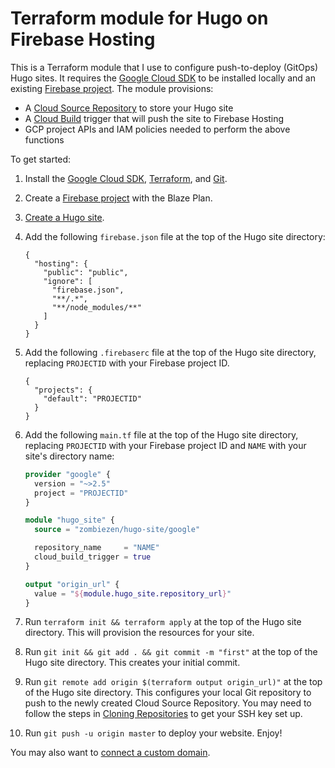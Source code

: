 # Terraform module for Hugo on Firebase Hosting

This is a Terraform module that I use to configure push-to-deploy (GitOps) Hugo
sites. It requires the [Google Cloud SDK][] to be installed locally and an
existing [Firebase project][Firebase console]. The module provisions:

- A [Cloud Source Repository][] to store your Hugo site
- A [Cloud Build][] trigger that will push the site to Firebase Hosting
- GCP project APIs and IAM policies needed to perform the above functions

To get started:

1.  Install the [Google Cloud SDK][], [Terraform][Terraform install], and
    [Git][Git install].

2.  Create a [Firebase project][Firebase console] with the Blaze Plan.

3.  [Create a Hugo site][].

4.  Add the following `firebase.json` file at the top of the Hugo site directory:

    ```
    {
      "hosting": {
        "public": "public",
        "ignore": [
          "firebase.json",
          "**/.*",
          "**/node_modules/**"
        ]
      }
    }
    ```

5.  Add the following `.firebaserc` file at the top of the Hugo site directory,
    replacing `PROJECTID` with your Firebase project ID.

    ```
    {
      "projects": {
        "default": "PROJECTID"
      }
    }
    ```

6.  Add the following `main.tf` file at the top of the Hugo site directory,
    replacing `PROJECTID` with your Firebase project ID and `NAME` with your
    site's directory name:

    ```terraform
    provider "google" {
      version = "~>2.5"
      project = "PROJECTID"
    }

    module "hugo_site" {
      source = "zombiezen/hugo-site/google"

      repository_name     = "NAME"
      cloud_build_trigger = true
    }

    output "origin_url" {
      value = "${module.hugo_site.repository_url}"
    }
    ```

7.  Run `terraform init && terraform apply` at the top of the Hugo site
    directory. This will provision the resources for your site.

8.  Run `git init && git add . && git commit -m "first"` at the top of the Hugo
    site directory. This creates your initial commit.

9.  Run `git remote add origin $(terraform output origin_url)"` at the top of
    the Hugo site directory. This configures your local Git repository to push
    to the newly created Cloud Source Repository. You may need to follow the
    steps in [Cloning Repositories][Cloud Source Repository cloning] to get your
    SSH key set up.

10. Run `git push -u origin master` to deploy your website. Enjoy!

You may also want to [connect a custom domain][].

[Cloud Build]: https://cloud.google.com/cloud-build/
[Cloud Source Repository]: https://cloud.google.com/source-repositories/
[Cloud Source Repository cloning]: https://cloud.google.com/source-repositories/docs/cloning-repositories#ssh
[connect a custom domain]: https://firebase.google.com/docs/hosting/custom-domain
[Create a Hugo site]: https://gohugo.io/getting-started/quick-start/
[Firebase console]: https://console.firebase.google.com/
[Firebase Hosting]: https://firebase.google.com/products/hosting/
[Git install]: https://git-scm.com/book/en/v2/Getting-Started-Installing-Git
[Google Cloud SDK]: https://cloud.google.com/sdk/docs/
[Terraform install]: https://learn.hashicorp.com/terraform/getting-started/install.html
